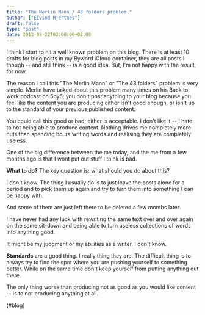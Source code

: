 ```yaml
---
title: "The Merlin Mann / 43 folders problem."
author: ["Eivind Hjertnes"]
draft: false
type: "post"
date: 2013-08-22T02:00:00+02:00
---
```


I think I start to hit a well known problem on this blog. There is at
least 10 drafts for blog posts in my Byword iCloud container, they are
all posts I though -- and still think -- is a good idea. But, I'm not
happy with the result, for now.

The reason I call this "The Merlin Mann" or "The 43 folders" problem is
very simple. Merlin have talked about this problem many times on his
Back to work podcast on 5by5; you don't post anything to your blog
because you feel like the content you are producing either isn't good
enough, or isn't up to the standard of your previous published content.

You could call this good or bad; either is acceptable. I don't like it
-- I hate to not being able to produce content. Nothing drives me
completely more nuts than spending hours writing words and realising
they are completely useless.

One of the big difference between the me today, and the me from a few
months ago is that I wont put out stuff I think is bad.

**What to do?** The key question is: what should you do about this?

I don't know. The thing I usually do is to just leave the posts alone
for a period and to pick them up again and try to turn them into
something I can be happy with.

And some of them are just left there to be deleted a few months later.

I have never had any luck with rewriting the same text over and over
again on the same sit-down and being able to turn useless collections of
words into anything good.

It might be my judgment or my abilities as a writer. I don't know.

**Standards** are a good thing. I really thing they are. The difficult
thing is to always try to find the spot where you are pushing yourself
to something better. While on the same time don't keep yourself from
putting anything out there.

The only thing worse than producing not as good as you would like
content -- is to not producing anything at all.

(#blog)

